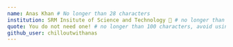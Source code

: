 ```yaml
---
name: Anas Khan # No longer than 28 characters
institution: SRM Insitute of Science and Technology 🚩 # no longer than 58 characters
quote: You do not need one! # no longer than 100 characters, avoid using quotes(") to guarantee the format remains the same.
github_user: chilloutwithanas
---
```

